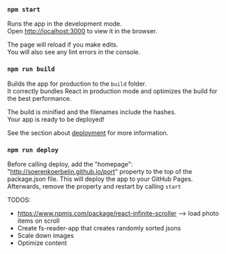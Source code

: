 ### `npm start`

Runs the app in the development mode.<br />
Open [http://localhost:3000](http://localhost:3000) to view it in the browser.

The page will reload if you make edits.<br />
You will also see any lint errors in the console.

### `npm run build`

Builds the app for production to the `build` folder.<br />
It correctly bundles React in production mode and optimizes the build for the best performance.

The build is minified and the filenames include the hashes.<br />
Your app is ready to be deployed!

See the section about [deployment](https://facebook.github.io/create-react-app/docs/deployment) for more information.

### `npm run deploy`

Before calling deploy, add the "homepage": "http://soerenkoerbelin.github.io/port" property to the top of the package.json file. This will deploy the app to your GitHub Pages. Afterwards, remove the property and restart by calling `start`


TODOS: 

- https://www.npmjs.com/package/react-infinite-scroller --> load photo items on scroll
- Create fs-reader-app that creates randomly sorted jsons
- Scale down images
- Optimize content
